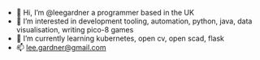 - 👋 Hi, I’m @leegardner a programmer based in the UK
- 👀 I’m interested in development tooling, automation, python, java, data visualisation, writing pico-8 games 
- 🌱 I’m currently learning kubernetes, open cv, open scad, flask
- 📫 lee.gardner@gmail.com 

<!---
leegardner/leegardner is a ✨ special ✨ repository because its `README.md` (this file) appears on your GitHub profile.
You can click the Preview link to take a look at your changes.
--->
